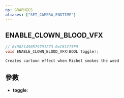 ```yaml
---
ns: GRAPHICS
aliases: ["SET_CAMERA_ENDTIME"]
---
```

## ENABLE_CLOWN_BLOOD_VFX

```c
// 0xD821490579791273 0xC61C75E9
void ENABLE_CLOWN_BLOOD_VFX(BOOL toggle);
```

```
Creates cartoon effect when Michel smokes the weed  
```

## 參數
* **toggle**: 

